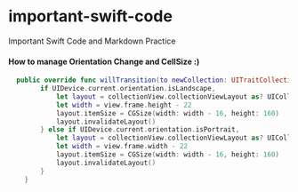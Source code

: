 # important-swift-code
Important Swift Code and Markdown Practice

#### How to manage Orientation Change and CellSize :)
```swift
  public override func willTransition(to newCollection: UITraitCollection, with coordinator: UIViewControllerTransitionCoordinator) {
        if UIDevice.current.orientation.isLandscape,
            let layout = collectionView.collectionViewLayout as? UICollectionViewFlowLayout {
            let width = view.frame.height - 22
            layout.itemSize = CGSize(width: width - 16, height: 160)
            layout.invalidateLayout()
        } else if UIDevice.current.orientation.isPortrait,
            let layout = collectionView.collectionViewLayout as? UICollectionViewFlowLayout {
            let width = view.frame.width - 22
            layout.itemSize = CGSize(width: width - 16, height: 160)
            layout.invalidateLayout()
        }
    }
```
